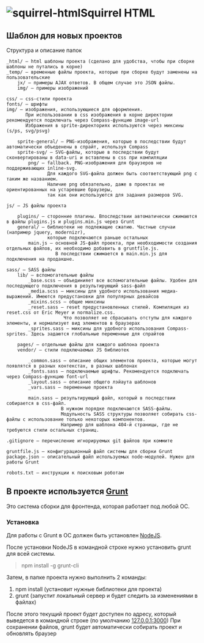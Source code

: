 # ![squirrel-html](http://d.pr/i/bN15+)Squirrel HTML

## Шаблон для новых проектов

Структура и описание папок

    _html/ — html шаблоны проекта (сделано для удобства, чтобы при сборке шаблоны не путались в корне)
    _temp/ — временные файлы проекта, которые при сборке будут заменены на пользовательские
        jx/ — примеры AJAX ответов. В общем случае это JSON файлы.
        img/ — примеры изображений

    css/ — css-стили проекта 
    fonts/ — шрифты
    img/ — изображения, использующиеся для оформления.
           При использовании в css изображения в корне директории рекомендуется подключать через Compass-функцию image-url
           Избражения в sprite-директориях используются через миксины (s/ps, svg/psvg)

        sprite-general/ — PNG-изображения, которые в последствии будут автоматически объеденены в спрайт, используя Compass
        sprite-svg/ — SVG-файлы, которые в последствии будут сконвертированы в data-uri и вставлены в css при компиляции
            png/ — fallback. PNG-изображения для браузеров не поддерживающих inline-svg.
                   Для каждого SVG-файла должен быть соответствующий png с таким же названием.
                   Наличие png обязательно, даже в проектах не ориентированных на устаревшие браузеры,
                   так как они используются для задания размеров SVG.

    js/ — JS файлы проекта

        plugins/ — сторонние плагины. Впоследствии автоматически сжимаются в файлы plugins.js и plugins.min.js через Grunt
        general/ — библиотеки не подлежащие сжатию. Частные случаи (например jquery, modernizr),
                   которые подключаются раньше остальных
            main.js — основной JS-файл проекта, при необходимости создания отдельных файлов, их необходимо добавить в gruntfile.js.
                      В последствии сжимается в main.min.js для подключения на продакшне.

    sass/ — SASS файлы
        lib/ — вспомогательные файлы
            _base.scss — объединияет все вспомогательные файлы. Удобен для последующего подключения в результирующий sass-файл
            _media.scss — миксины для удобного использования медиа-выражений. Имеются предустановки для популярных девайсов
            _mixins.scss — общие миксины
            _reset.sass — reset предустановленных стилей. Компиляция из reset.css от Eric Meyer и normalize.css.
                         Что позволяет не сбрасывать отступы для каждого элементы, и нормализует вид элементов в браузерах
            _sprites.sass — миксины для удобного использования Compass-sprites. Здесь задаются глобальные переменные для спрайтов

        pages/ — отдельные файлы для каждого шаблона проекта
        vendor/ — стили подключаемых JS библиотек

            _common.sass — описание общих элементов проекта, которые могут появлятся в разных контекстах, в разных шаблонах
            _fonts.sass — подключаемые шрифты. Рекомендуется подключать через Compass-функцию font-url
            _layout.sass — описание общего лэйаута шаблонов
            _vars.sass — переменные проекта

            main.sass — результирующий файл, который в последствии собирается в css-файл.
                        В нужном порядке подключаются SASS-файлы.
                        Модульность SASS структуры позволяет собирать css-файлы с использование только некоторых компонентов.
                        Например для шаблона 404-й страницы, где не требуются стили остальных страниц.

    .gitignore — перечисление игнорируемых git файлов при коммите

    gruntfile.js — конфигурационный файл системы для сборки Grunt
    package.json — описательный файл используемых node-модулей. Нужен для работы Grunt

    robots.txt — инструкции к поисковым роботам


## В проекте используется [Grunt](http://gruntjs.com/)
Это система сборки для фронтенда, которая работает под любой ОС.

### Установка
Для работы с Grunt в ОС должен быть установлен [NodeJS](http://nodejs.org/).

После установки NodeJS в командной строке нужно установить grunt для всей системы.

> npm install -g grunt-cli

Затем, в папке проекта нужно выполнить 2 команды:

1. npm install (установит нужные библиотеки для проекта)
2. grunt (запустит локальный сервер и будет следить за изменениями в файлах)

После этого текущий проект будет доступен по адресу, который выведется в командной строке (по умолчанию [127.0.0.1:3000](http://127.0.0.1:3000/))
При сохранении файлов, grunt будет автоматически собирать проект и обновлять браузер